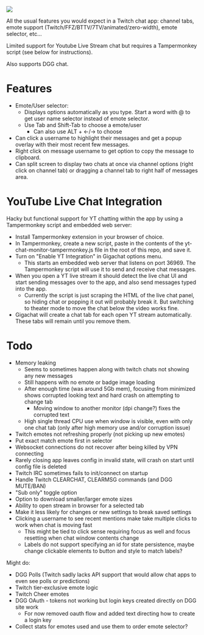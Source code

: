![](./demo.gif)

All the usual features you would expect in a Twitch chat app: channel tabs, emote support (Twitch/FFZ/BTTV/7TV/animated/zero-width), emote selector, etc...

Limited support for Youtube Live Stream chat but requires a Tampermonkey script (see below for instructions).

Also supports DGG chat. 

# Features

- Emote/User selector: 
  - Displays options automatically as you type. Start a word with @ to get user name selector instead of emote selector.
  - Use Tab and Shift-Tab to choose a emote/user
    - Can also use ALT + ←/→	to choose
- Can click a username to highlight their messages and get a popup overlay with their most recent few messages.
- Right click on message username to get option to copy the message to clipboard.
- Can split screen to display two chats at once via channel options (right click on channel tab) or dragging a channel tab to right half of messages area.

# YouTube Live Chat Integration

Hacky but functional support for YT chatting within the app by using a Tampermonkey script and embedded web server:

- Install Tampermonkey extension in your browser of choice.
- In Tampermonkey, create a new script, paste in the contents of the yt-chat-monitor-tampermonkey.js file in the root of this repo, and save it.
- Turn on "Enable YT Integration" in Gigachat options menu.
  - This starts an embedded web server that listens on port 36969. The Tampermonkey script will use it to send and receive chat messages.
- When you open a YT live stream it should detect the live chat UI and start sending messages over to the app, and also send messages typed into the app.
  - Currently the script is just scraping the HTML of the live chat panel, so hiding chat or popping it out will probably break it. But switching to theater mode to move the chat below the video works fine.
- Gigachat will create a chat tab for each open YT stream automatically. These tabs will remain until you remove them.

# Todo

- Memory leaking
  - Seems to sometimes happen along with twitch chats not showing any new messages
  - Still happens with no emote or badge image loading
  - After enough time (was around 5Gb mem), focusing from minimized shows corrupted looking text and hard crash on attempting to change tab
    - Moving window to another monitor (dpi change?) fixes the corrupted text
  - High single thread CPU use when window is visible, even with only one chat tab (only after high memory use and/or corruption issue)
- Twitch emotes not refreshing properly (not picking up new emotes)
- Put exact match emote first in selector
- Websocket connections do not recover after being killed by VPN connecting
- Rarely closing app leaves config in invalid state, will crash on start until config file is deleted
- Twitch IRC sometimes fails to init/connect on startup
- Handle Twitch CLEARCHAT, CLEARMSG commands (and DGG MUTE/BAN)
- "Sub only" toggle option
- Option to download smaller/larger emote sizes
- Ability to open stream in browser for a selected tab
- Make it less likely for changes or new settings to break saved settings
- Clicking a username to see recent mentions make take multiple clicks to work when chat is moving fast
  - This might be tied to click sense requiring focus as well and focus resetting when chat window contents change
  - Labels do not support specifying an id for state persistence, maybe change clickable elements to button and style to match labels?

Might do:

- DGG Polls (Twitch sadly lacks API support that would allow chat apps to even see polls or predictions)
- Twitch tier-exclusive emote logic
- Twitch Cheer emotes
- DGG OAuth - tokens not working but login keys created directly on DGG site work
  - For now removed oauth flow and added text directing how to create a login key
- Collect stats for emotes used and use them to order emote selector?